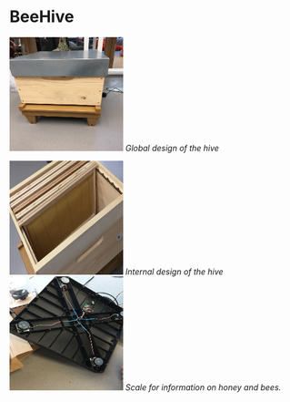 # BeeHive
<p>
<img src="Media/image/Hive.JPG" width="200" height = "200">
<em>Global design of the hive</em>
</p>
<img src="Media/image/Intern.JPG" width="200" height = "200">
<em>Internal design of the hive</em>
<img src="Media/image/Scale.JPG" width="200" height = "200">
<em>Scale for information on honey and bees.</em>


